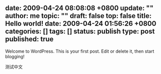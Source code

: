date: 2009-04-24 08:08:08 +0800
update: ""
author: me
topic: ""
draft: false
top: false
title: Hello world!
date: 2009-04-24 01:56:26 +0800
categories: []
tags: []
status: publish
type: post
published: true
---
<p>Welcome to WordPress. This is your first post. Edit or delete it, then start blogging!</p>

<p>测试中文</p>
